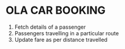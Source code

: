 # OLA CAR BOOKING
1. Fetch details of a passenger <br>
2. Passengers travelling in a particular route <br>
3. Update fare as per distance travelled <br>
